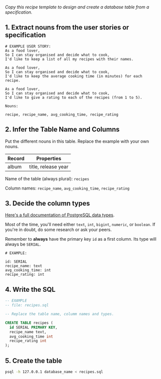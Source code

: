 _Copy this recipe template to design and create a database table from a specification._

## 1. Extract nouns from the user stories or specification

```
# EXAMPLE USER STORY:
As a food lover,
So I can stay organised and decide what to cook,
I'd like to keep a list of all my recipes with their names.

As a food lover,
So I can stay organised and decide what to cook,
I'd like to keep the average cooking time (in minutes) for each recipe.

As a food lover,
So I can stay organised and decide what to cook,
I'd like to give a rating to each of the recipes (from 1 to 5).

```

```
Nouns:

recipe, recipe_name, avg_cooking_time, recipe_rating
```

## 2. Infer the Table Name and Columns

Put the different nouns in this table. Replace the example with your own nouns.

| Record                | Properties          |
| --------------------- | ------------------  |
| album                 | title, release year

Name of the table (always plural): `recipes`

Column names: `recipe_name`, `avg_cooking_time`, `recipe_rating`

## 3. Decide the column types

[Here's a full documentation of PostgreSQL data types](https://www.postgresql.org/docs/current/datatype.html).

Most of the time, you'll need either `text`, `int`, `bigint`, `numeric`, or `boolean`. If you're in doubt, do some research or ask your peers.

Remember to **always** have the primary key `id` as a first column. Its type will always be `SERIAL`.

```
# EXAMPLE:

id: SERIAL
recipe_name: text
avg_cooking_time: int
recipe_rating: int
```

## 4. Write the SQL

```sql
-- EXAMPLE
-- file: recipes.sql

-- Replace the table name, columm names and types.

CREATE TABLE recipes (
  id SERIAL PRIMARY KEY,
  recipe_name text,
  avg_cooking_time int
  recipe_rating int
);
```

## 5. Create the table

```bash
psql -h 127.0.0.1 database_name < recipes.sql
```